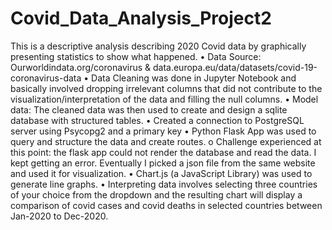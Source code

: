 # Covid_Data_Analysis_Project2
This is a descriptive analysis describing 2020 Covid data by graphically presenting statistics to show what happened.
•	Data Source:  Ourworldindata.org/coronavirus &  data.europa.eu/data/datasets/covid-19-coronavirus-data
•	Data Cleaning was done in Jupyter Notebook and basically involved dropping irrelevant columns that did not contribute to the visualization/interpretation of the data and filling the null columns.
•	Model data: The cleaned data was then used to create and design a sqlite database with structured tables.
•	Created a connection to PostgreSQL server using Psycopg2 and a primary key
•	Python Flask App was used to query and structure the data and create routes.
o	Challenge experienced at this point: the flask app could not render the database and read the data. I kept getting an error. Eventually I picked a json file from the same website and used it for visualization.
•	Chart.js (a JavaScript Library) was used to generate line graphs.
•	 Interpreting data involves selecting three countries of your choice from the dropdown and the resulting chart will display a comparison of covid cases and covid deaths in selected countries between Jan-2020 to Dec-2020.
